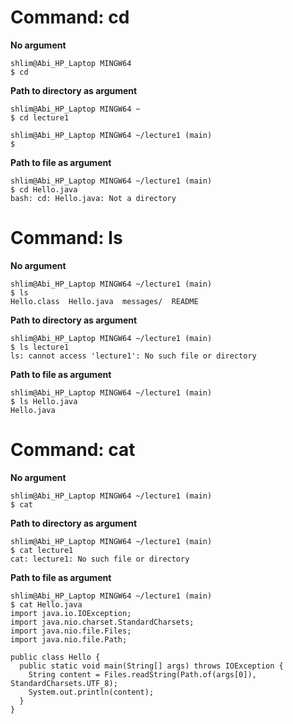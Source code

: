 # Command: cd
**No argument**
```
shlim@Abi_HP_Laptop MINGW64
$ cd

```
**Path to directory as argument**
```
shlim@Abi_HP_Laptop MINGW64 ~
$ cd lecture1

shlim@Abi_HP_Laptop MINGW64 ~/lecture1 (main)
$
```
**Path to file as argument**
```
shlim@Abi_HP_Laptop MINGW64 ~/lecture1 (main)
$ cd Hello.java
bash: cd: Hello.java: Not a directory

```

# Command: ls
**No argument**
```
shlim@Abi_HP_Laptop MINGW64 ~/lecture1 (main)
$ ls
Hello.class  Hello.java  messages/  README

```
**Path to directory as argument**
```
shlim@Abi_HP_Laptop MINGW64 ~/lecture1 (main)
$ ls lecture1
ls: cannot access 'lecture1': No such file or directory

```
**Path to file as argument**
```
shlim@Abi_HP_Laptop MINGW64 ~/lecture1 (main)
$ ls Hello.java
Hello.java

```
# Command: cat
**No argument**
```
shlim@Abi_HP_Laptop MINGW64 ~/lecture1 (main)
$ cat

```
**Path to directory as argument**
```
shlim@Abi_HP_Laptop MINGW64 ~/lecture1 (main)
$ cat lecture1
cat: lecture1: No such file or directory

```
**Path to file as argument**
```
shlim@Abi_HP_Laptop MINGW64 ~/lecture1 (main)
$ cat Hello.java
import java.io.IOException;
import java.nio.charset.StandardCharsets;
import java.nio.file.Files;
import java.nio.file.Path;

public class Hello {
  public static void main(String[] args) throws IOException {
    String content = Files.readString(Path.of(args[0]), StandardCharsets.UTF_8);
    System.out.println(content);
  }
}
```


